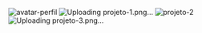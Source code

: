 ![avatar-perfil](https://github.com/user-attachments/assets/85698b7b-0cd7-415b-82ff-e979f901aacd)
![Uploading projeto-1.png…]()
![projeto-2](https://github.com/user-attachments/assets/4bdad0dd-3c43-4bea-ac69-e9d0c087048d)
![Uploading projeto-3.png…]()
